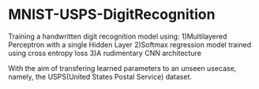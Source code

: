 # MNIST-USPS-DigitRecognition

Training a handwritten digit recognition model using: 
1)Multilayered Perceptron with a single Hidden Layer 
2)Softmax regression model trained using cross entropy loss 
3)A rudimentary CNN architecture 

With the aim of transfering learned parameters to an unseen usecase, namely, the USPS(United States Postal Service) dataset.
